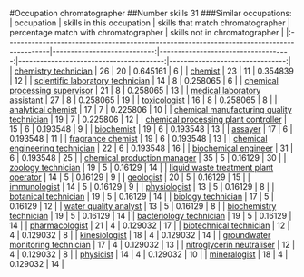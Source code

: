 #Occupation chromatographer
##Number skills 31
###Similar occupations:
| occupation                                                                                |   skills in this occupation |   skills that match chromatographer |   percentage match with chromatographer |   skills not in chromatographer |
|:------------------------------------------------------------------------------------------|----------------------------:|------------------------------------:|----------------------------------------:|--------------------------------:|
| [chemistry technician](chemistry_technician.md)                                           |                          26 |                                  20 |                                0.645161 |                               6 |
| [chemist](chemist.md)                                                                     |                          23 |                                  11 |                                0.354839 |                              12 |
| [scientific laboratory technician](scientific_laboratory_technician.md)                   |                          14 |                                   8 |                                0.258065 |                               6 |
| [chemical processing supervisor](chemical_processing_supervisor.md)                       |                          21 |                                   8 |                                0.258065 |                              13 |
| [medical laboratory assistant](medical_laboratory_assistant.md)                           |                          27 |                                   8 |                                0.258065 |                              19 |
| [toxicologist](toxicologist.md)                                                           |                          16 |                                   8 |                                0.258065 |                               8 |
| [analytical chemist](analytical_chemist.md)                                               |                          17 |                                   7 |                                0.225806 |                              10 |
| [chemical manufacturing quality technician](chemical_manufacturing_quality_technician.md) |                          19 |                                   7 |                                0.225806 |                              12 |
| [chemical processing plant controller](chemical_processing_plant_controller.md)           |                          15 |                                   6 |                                0.193548 |                               9 |
| [biochemist](biochemist.md)                                                               |                          19 |                                   6 |                                0.193548 |                              13 |
| [assayer](assayer.md)                                                                     |                          17 |                                   6 |                                0.193548 |                              11 |
| [fragrance chemist](fragrance_chemist.md)                                                 |                          19 |                                   6 |                                0.193548 |                              13 |
| [chemical engineering technician](chemical_engineering_technician.md)                     |                          22 |                                   6 |                                0.193548 |                              16 |
| [biochemical engineer](biochemical_engineer.md)                                           |                          31 |                                   6 |                                0.193548 |                              25 |
| [chemical production manager](chemical_production_manager.md)                             |                          35 |                                   5 |                                0.16129  |                              30 |
| [zoology technician](zoology_technician.md)                                               |                          19 |                                   5 |                                0.16129  |                              14 |
| [liquid waste treatment plant operator](liquid_waste_treatment_plant_operator.md)         |                          14 |                                   5 |                                0.16129  |                               9 |
| [geologist](geologist.md)                                                                 |                          20 |                                   5 |                                0.16129  |                              15 |
| [immunologist](immunologist.md)                                                           |                          14 |                                   5 |                                0.16129  |                               9 |
| [physiologist](physiologist.md)                                                           |                          13 |                                   5 |                                0.16129  |                               8 |
| [botanical technician](botanical_technician.md)                                           |                          19 |                                   5 |                                0.16129  |                              14 |
| [biology technician](biology_technician.md)                                               |                          17 |                                   5 |                                0.16129  |                              12 |
| [water quality analyst](water_quality_analyst.md)                                         |                          13 |                                   5 |                                0.16129  |                               8 |
| [biochemistry technician](biochemistry_technician.md)                                     |                          19 |                                   5 |                                0.16129  |                              14 |
| [bacteriology technician](bacteriology_technician.md)                                     |                          19 |                                   5 |                                0.16129  |                              14 |
| [pharmacologist](pharmacologist.md)                                                       |                          21 |                                   4 |                                0.129032 |                              17 |
| [biotechnical technician](biotechnical_technician.md)                                     |                          12 |                                   4 |                                0.129032 |                               8 |
| [kinesiologist](kinesiologist.md)                                                         |                          18 |                                   4 |                                0.129032 |                              14 |
| [groundwater monitoring technician](groundwater_monitoring_technician.md)                 |                          17 |                                   4 |                                0.129032 |                              13 |
| [nitroglycerin neutraliser](nitroglycerin_neutraliser.md)                                 |                          12 |                                   4 |                                0.129032 |                               8 |
| [physicist](physicist.md)                                                                 |                          14 |                                   4 |                                0.129032 |                              10 |
| [mineralogist](mineralogist.md)                                                           |                          18 |                                   4 |                                0.129032 |                              14 |
